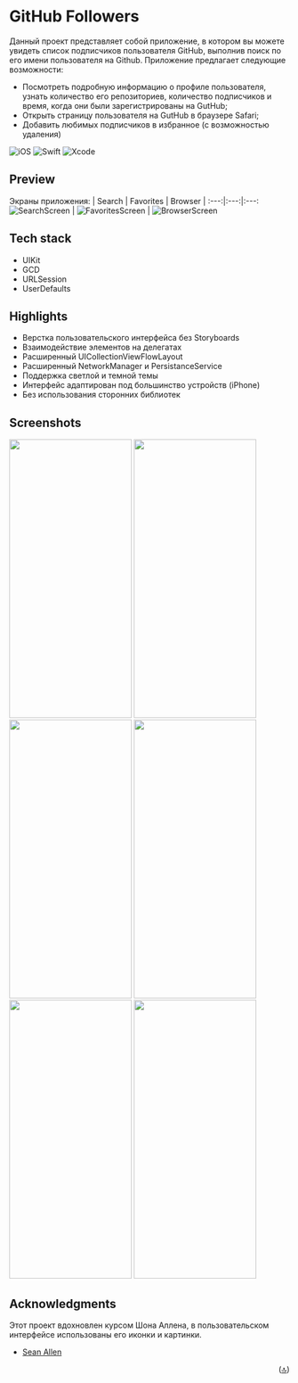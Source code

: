 # GitHub Followers
Данный проект представляет собой приложение, в котором вы можете увидеть список подписчиков пользователя GitHub, выполнив поиск по его имени пользователя на Github. Приложение предлагает следующие возможности:
- Посмотреть подробную информацию о профиле пользователя, узнать количество его репозиториев, количество подписчиков и время, когда они были зарегистрированы на GutHub;
- Открыть страницу пользователя на GutHub в браузере Safari;
- Добавить любимых подписчиков в избранное (с возможностью удаления)

![iOS](https://img.shields.io/badge/iOS-14+%20-white?logo=Apple&logoColor=white)
![Swift](https://img.shields.io/badge/Swift-5-B71C1C?logo=Swift&logoColor=red)
![Xcode](https://img.shields.io/badge/Xcode-14%20-00B2FF?logo=Xcode&logoColor=00B2FF)

## Preview
Экраны приложения:
| Search | Favorites | Browser |
:---:|:---:|:---:
![SearchScreen](https://github.com/2late2bad/test-github-followers/assets/121951550/eb868b0f-bffb-4659-a21c-cc51119bdf18) | ![FavoritesScreen](https://github.com/2late2bad/test-github-followers/assets/121951550/80cc129c-772b-4727-953e-629d42a2ab26) | ![BrowserScreen](https://github.com/2late2bad/test-github-followers/assets/121951550/55b89b5f-7277-4f7a-8155-16d7ac849543)

## Tech stack
* UIKit
* GCD
* URLSession
* UserDefaults

## Highlights
* Верстка пользовательского интерфейса без Storyboards
* Взаимодействие элементов на делегатах
* Расширенный UICollectionViewFlowLayout
* Расширенный NetworkManager и PersistanceService
* Поддержка светлой и темной темы
* Интерфейс адаптирован под большинство устройств (iPhone)
* Без использования сторонних библиотек

## Screenshots
<img src="https://github.com/2late2bad/test-github-followers/assets/121951550/ed478ea1-948f-4423-a215-37f9bee56fb3" width="220" height="500">
<img src="https://github.com/2late2bad/test-github-followers/assets/121951550/c43aee4b-a26f-420f-b5ba-555bf6e52ce5" width="220" height="500">
<img src="https://github.com/2late2bad/test-github-followers/assets/121951550/e4ae3e00-7676-4bae-97fa-5933ab1983e0" width="220" height="500">
<img src="https://github.com/2late2bad/test-github-followers/assets/121951550/d72f8ec6-da88-4d71-b975-32fc33ec4e53" width="220" height="500">
<img src="https://github.com/2late2bad/test-github-followers/assets/121951550/3eb933a6-d868-451a-a34b-f1c446f42bd9" width="220" height="500">
<img src="https://github.com/2late2bad/test-github-followers/assets/121951550/a5bc3cc0-0f4b-4ea5-ab51-d69ff475fe89" width="220" height="500">

<!-- ACKNOWLEDGMENTS -->
## Acknowledgments
Этот проект вдохновлен курсом Шона Аллена, в пользовательском интерфейсе использованы его иконки и картинки.
* [Sean Allen](https://seanallen.teachable.com/p/take-home)

<p align="right">(<a href="#top">🔝</a>)</p>
